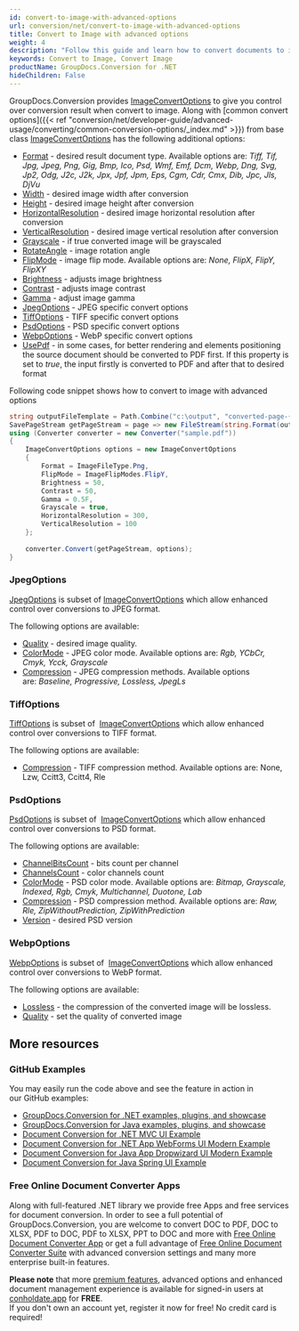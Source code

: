 ```yaml
---
id: convert-to-image-with-advanced-options
url: conversion/net/convert-to-image-with-advanced-options
title: Convert to Image with advanced options
weight: 4
description: "Follow this guide and learn how to convert documents to image with height, width, resolution, brightness and other customizations using GroupDocs.Conversion for .NET."
keywords: Convert to Image, Convert Image
productName: GroupDocs.Conversion for .NET
hideChildren: False
---
```

GroupDocs.Conversion provides [ImageConvertOptions](https://apireference.groupdocs.com/net/conversion/groupdocs.conversion.options.convert/imageconvertoptions) to give you control over conversion result when convert to image. Along with [common convert options]({{< ref "conversion/net/developer-guide/advanced-usage/converting/common-conversion-options/_index.md" >}}) from base class [ImageConvertOptions](https://apireference.groupdocs.com/net/conversion/groupdocs.conversion.options.convert/imageconvertoptions) has the following additional options:

*   [Format](https://apireference.groupdocs.com/net/conversion/groupdocs.conversion.options.convert.convertoptions/1/properties/format) - desired result document type. Available options are: *Tiff, Tif, Jpg, Jpeg, Png, Gig, Bmp, Ico, Psd, Wmf, Emf, Dcm, Webp, Dng, Svg, Jp2, Odg, J2c, J2k, Jpx, Jpf, Jpm, Eps, Cgm, Cdr, Cmx, Dib, Jpc, Jls, DjVu*
*   [Width](https://apireference.groupdocs.com/net/conversion/groupdocs.conversion.options.convert/imageconvertoptions/properties/width) - desired image width after conversion
*   [Height](https://apireference.groupdocs.com/net/conversion/groupdocs.conversion.options.convert/imageconvertoptions/properties/height) - desired image height after conversion
*   [HorizontalResolution](https://apireference.groupdocs.com/net/conversion/groupdocs.conversion.options.convert/imageconvertoptions/properties/horizontalresolution) - desired image horizontal resolution after conversion
*   [VerticalResolution](https://apireference.groupdocs.com/net/conversion/groupdocs.conversion.options.convert/imageconvertoptions/properties/verticalresolution) - desired image vertical resolution after conversion
*   [Grayscale](https://apireference.groupdocs.com/net/conversion/groupdocs.conversion.options.convert/imageconvertoptions/properties/grayscale) - if true converted image will be grayscaled
*   [RotateAngle](https://apireference.groupdocs.com/net/conversion/groupdocs.conversion.options.convert/imageconvertoptions/properties/rotateangle) - image rotation angle
*   [FlipMode](https://apireference.groupdocs.com/net/conversion/groupdocs.conversion.options.convert/imageconvertoptions/properties/flipmode) - image flip mode. Available options are: *None, FlipX, FlipY, FlipXY*
*   [Brightness](https://apireference.groupdocs.com/net/conversion/groupdocs.conversion.options.convert/imageconvertoptions/properties/brightness) - adjusts image brightness
*   [Contrast](https://apireference.groupdocs.com/net/conversion/groupdocs.conversion.options.convert/imageconvertoptions/properties/contrast) - adjusts image contrast
*   [Gamma](https://apireference.groupdocs.com/net/conversion/groupdocs.conversion.options.convert/imageconvertoptions/properties/gamma) - adjust image gamma 
*   [JpegOptions](https://apireference.groupdocs.com/conversion/net/groupdocs.conversion.options.convert/imageconvertoptions/properties/jpegoptions) - JPEG specific convert options
*   [TiffOptions](https://apireference.groupdocs.com/conversion/net/groupdocs.conversion.options.convert/imageconvertoptions/properties/tiffoptions) - TIFF specific convert options
*   [PsdOptions](https://apireference.groupdocs.com/conversion/net/groupdocs.conversion.options.convert/imageconvertoptions/properties/psdoptions) - PSD specific convert options
*   [WebpOptions](https://apireference.groupdocs.com/conversion/net/groupdocs.conversion.options.convert/imageconvertoptions/properties/webpoptions) - WebP specific convert options
*   [UsePdf](https://apireference.groupdocs.com/net/conversion/groupdocs.conversion.options.convert/imageconvertoptions/properties/usepdf) - in some cases, for better rendering and elements positioning the source document should be converted to PDF first. If this property is set to *true*, the input firstly is converted to PDF and after that to desired format

Following code snippet shows how to convert to image with advanced options

```csharp
string outputFileTemplate = Path.Combine("c:\output", "converted-page-{0}.png");
SavePageStream getPageStream = page => new FileStream(string.Format(outputFileTemplate, page), FileMode.Create);
using (Converter converter = new Converter("sample.pdf"))
{
    ImageConvertOptions options = new ImageConvertOptions
    {
        Format = ImageFileType.Png,
        FlipMode = ImageFlipModes.FlipY,
        Brightness = 50,
        Contrast = 50,
        Gamma = 0.5F,
        Grayscale = true,
        HorizontalResolution = 300,
        VerticalResolution = 100
    };
    
    converter.Convert(getPageStream, options);
}
```

### JpegOptions

[JpegOptions](https://apireference.groupdocs.com/net/conversion/groupdocs.conversion.options.convert/jpegoptions) is subset of [ImageConvertOptions](https://apireference.groupdocs.com/net/conversion/groupdocs.conversion.options.convert/imageconvertoptions) which allow enhanced control over conversions to JPEG format. 

The following options are available:

*   [Quality](https://apireference.groupdocs.com/net/conversion/groupdocs.conversion.options.convert/jpegoptions/properties/quality) - desired image quality.
*   [ColorMode](https://apireference.groupdocs.com/net/conversion/groupdocs.conversion.options.convert/jpegoptions/properties/colormode) - JPEG color mode. Available options are: *Rgb, YCbCr, Cmyk, Ycck, Grayscale*
*   [Compression](https://apireference.groupdocs.com/net/conversion/groupdocs.conversion.options.convert/jpegoptions/properties/compression) - JPEG compression methods. Available options are: *Baseline, Progressive, Lossless, JpegLs*

### TiffOptions

[TiffOptions](https://apireference.groupdocs.com/net/conversion/groupdocs.conversion.options.convert/tiffoptions) is subset of  [ImageConvertOptions](https://apireference.groupdocs.com/net/conversion/groupdocs.conversion.options.convert/imageconvertoptions) which allow enhanced control over conversions to TIFF format. 

The following options are available:

*   [Compression](https://apireference.groupdocs.com/net/conversion/groupdocs.conversion.options.convert/tiffoptions/properties/compression) - TIFF compression method. Available options are: None, Lzw, Ccitt3, Ccitt4, Rle

### PsdOptions

[PsdOptions](https://apireference.groupdocs.com/net/conversion/groupdocs.conversion.options.convert/psdoptions) is subset of  [ImageConvertOptions](https://apireference.groupdocs.com/net/conversion/groupdocs.conversion.options.convert/imageconvertoptions) which allow enhanced control over conversions to PSD format. 

The following options are available:

*   [ChannelBitsCount](https://apireference.groupdocs.com/net/conversion/groupdocs.conversion.options.convert/psdoptions/properties/channelbitscount) - bits count per channel
*   [ChannelsCount](https://apireference.groupdocs.com/net/conversion/groupdocs.conversion.options.convert/psdoptions/properties/channelscount) - color channels count
*   [ColorMode](https://apireference.groupdocs.com/net/conversion/groupdocs.conversion.options.convert/psdoptions/properties/colormode) - PSD color mode. Available options are: *Bitmap, Grayscale, Indexed, Rgb, Cmyk, Multichannel, Duotone, Lab*
*   [Compression](https://apireference.groupdocs.com/net/conversion/groupdocs.conversion.options.convert/psdoptions/properties/compression) - PSD compression method. Available options are: *Raw, Rle, ZipWithoutPrediction, ZipWithPrediction*
*   [Version](https://apireference.groupdocs.com/net/conversion/groupdocs.conversion.options.convert/psdoptions/properties/version) - desired PSD version

### WebpOptions

[WebpOptions](https://apireference.groupdocs.com/net/conversion/groupdocs.conversion.options.convert/webpoptions) is subset of  [ImageConvertOptions](https://apireference.groupdocs.com/net/conversion/groupdocs.conversion.options.convert/imageconvertoptions) which allow enhanced control over conversions to WebP format. 

The following options are available:

*   [Lossless](https://apireference.groupdocs.com/net/conversion/groupdocs.conversion.options.convert/webpoptions/properties/lossless) - the compression of the converted image will be lossless.
*   [Quality](https://apireference.groupdocs.com/net/conversion/groupdocs.conversion.options.convert/webpoptions/properties/quality) - set the quality of converted image

## More resources

### GitHub Examples
You may easily run the code above and see the feature in action in our GitHub examples:
*   [GroupDocs.Conversion for .NET examples, plugins, and showcase](https://github.com/groupdocs-conversion/GroupDocs.Conversion-for-.NET)
*   [GroupDocs.Conversion for Java examples, plugins, and showcase](https://github.com/groupdocs-conversion/GroupDocs.Conversion-for-Java)
*   [Document Conversion for .NET MVC UI Example](https://github.com/groupdocs-conversion/GroupDocs.Conversion-for-.NET-MVC)
*   [Document Conversion for .NET App WebForms UI Modern Example](https://github.com/groupdocs-conversion/GroupDocs.Conversion-for-.NET-WebForms)
*   [Document Conversion for Java App Dropwizard UI Modern Example](https://github.com/groupdocs-conversion/GroupDocs.Conversion-for-Java-Dropwizard)
*   [Document Conversion for Java Spring UI Example](https://github.com/groupdocs-conversion/GroupDocs.Conversion-for-Java-Spring)

### Free Online Document Converter Apps
Along with full-featured .NET library we provide free Apps and free services for document conversion.
In order to see a full potential of GroupDocs.Conversion, you are welcome to convert DOC to PDF, DOC to XLSX, PDF to DOC, PDF to XLSX, PPT to DOC and more with [Free Online Document Converter App](https://products.groupdocs.app/conversion) or get a full advantage of [Free Online Document Converter Suite](https://conholdate.app/features/document-converter-online) with advanced conversion settings and many more enterprise built-in features.

**Please note** that more [premium features](https://conholdate.app/features), advanced options and enhanced document management experience is available for signed-in users at [conholdate.app](https://conholdate.app) for **FREE**.  
If you don't own an account yet, register it now for free! No credit card is required!